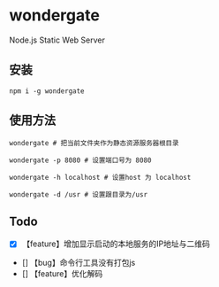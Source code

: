 # wondergate
Node.js Static Web Server

## 安装

```
npm i -g wondergate
```

## 使用方法

```
wondergate # 把当前文件夹作为静态资源服务器根目录

wondergate -p 8080 # 设置端口号为 8080

wondergate -h localhost # 设置host 为 localhost

wondergate -d /usr # 设置跟目录为/usr
```

## Todo
- [x] 【feature】增加显示启动的本地服务的IP地址与二维码
- [] 【bug】命令行工具没有打包js
- [] 【feature】优化解码